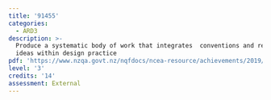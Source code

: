 ```yaml
---
title: '91455'
categories:
  - ARD3
description: >-
  Produce a systematic body of work that integrates  conventions and regenerates
  ideas within design practice
pdf: 'https://www.nzqa.govt.nz/nqfdocs/ncea-resource/achievements/2019/as91455.pdf'
level: '3'
credits: '14'
assessment: External
---
```


